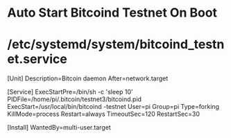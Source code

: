 # Auto Start Bitcoind Testnet On Boot
# /etc/systemd/system/bitcoind_testnet.service

[Unit]
Description=Bitcoin daemon
After=network.target

[Service]
ExecStartPre=/bin/sh -c 'sleep 10'
PIDFile=/home/pi/.bitcoin/testnet3/bitcoind.pid
ExecStart=/usr/local/bin/bitcoind -testnet
User=pi
Group=pi
Type=forking
KillMode=process
Restart=always
TimeoutSec=120
RestartSec=30

[Install]
WantedBy=multi-user.target
